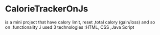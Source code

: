 # CalorieTrackerOnJs 
is a mini project that have calory limit, reset ,total calory (gain/loss)  and so on .functionality  .i used 3 technologies :HTML, CSS ,Java Script
